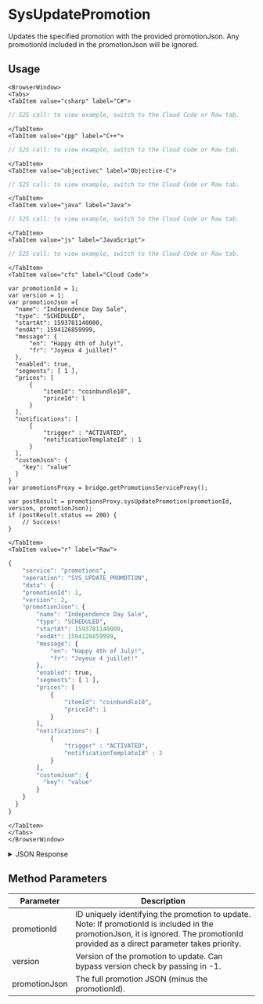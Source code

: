 # SysUpdatePromotion

Updates the specified promotion with the provided promotionJson. Any promotionId included in the promotionJson will be ignored.

<PartialServop service_name="promotions" operation_name="SYS_UPDATE_PROMOTION" />

## Usage

```mdx-code-block
<BrowserWindow>
<Tabs>
<TabItem value="csharp" label="C#">
```

```csharp
// S2S call: to view example, switch to the Cloud Code or Raw tab.
```

```mdx-code-block
</TabItem>
<TabItem value="cpp" label="C++">
```

```cpp
// S2S call: to view example, switch to the Cloud Code or Raw tab.
```

```mdx-code-block
</TabItem>
<TabItem value="objectivec" label="Objective-C">
```

```objectivec
// S2S call: to view example, switch to the Cloud Code or Raw tab.
```

```mdx-code-block
</TabItem>
<TabItem value="java" label="Java">
```

```java
// S2S call: to view example, switch to the Cloud Code or Raw tab.
```

```mdx-code-block
</TabItem>
<TabItem value="js" label="JavaScript">
```

```javascript
// S2S call: to view example, switch to the Cloud Code or Raw tab.
```

```mdx-code-block
</TabItem>
<TabItem value="cfs" label="Cloud Code">
```

```cfscript
var promotionId = 1;
var version = 1;
var promotionJson ={
  "name": "Independence Day Sale",
  "type": "SCHEDULED",
  "startAt": 1593781140000,
  "endAt": 1594126859999,
  "message": {
      "en": "Happy 4th of July!",
      "fr": "Joyeux 4 juillet!"
  },
  "enabled": true,
  "segments": [ 1 ],
  "prices": [
      {
          "itemId": "coinbundle10",
          "priceId": 1
      }
  ],
  "notifications": [
      {
          "trigger" : "ACTIVATED",
          "notificationTemplateId" : 1
      }
  ],
  "customJson": {
    "key": "value"
  }
}
var promotionsProxy = bridge.getPromotionsServiceProxy();

var postResult = promotionsProxy.sysUpdatePromotion(promotionId, version, promotionJson);
if (postResult.status == 200) {
    // Success!
}
```

```mdx-code-block
</TabItem>
<TabItem value="r" label="Raw">
```

```r
{
	"service": "promotions",
	"operation": "SYS_UPDATE_PROMOTION",
	"data": {
    "promotionId": 1,
    "version": 2,
    "promotionJson": {
        "name": "Independence Day Sale",
        "type": "SCHEDULED",
        "startAt": 1593781140000,
        "endAt": 1594126859999,
        "message": {
            "en": "Happy 4th of July!",
            "fr": "Joyeux 4 juillet!"
        },
        "enabled": true,
        "segments": [ 1 ],
        "prices": [
            {
                "itemId": "coinbundle10",
                "priceId": 1
            }
        ],
        "notifications": [
            {
                "trigger" : "ACTIVATED",
                "notificationTemplateId" : 2
            }
        ],
        "customJson": {
          "key": "value"
        }
    }
  }
}
```

```mdx-code-block
</TabItem>
</Tabs>
</BrowserWindow>
```

<details>
<summary>JSON Response</summary>

```json
{
  "data": {
    "promotion": {
      "promotionId": 1,
      "type": "SCHEDULED",
      "name": "Independence Day Sale",
      "message": {
        "en": "Happy 4th of July!",
        "fr": "Joyeux 4 juillet!"
      },
      "enabled": true,
      "segments": [
        1
      ],
      "prices": [
        {
          "itemId": "coinbundle10",
          "priceId": 1
        }
      ],
      "notifications": [
        {
          "trigger": "ACTIVATED",
          "notificationTemplateId": 1
        }
      ],
      "customJson": {
        "key": "value"
      },
      "startAt": 1593781140000,
      "endAt": 1594126859999,
      "createdAt": 1592543345470,
      "updatedAt": 1592589083592,
      "version": 2
    }
  },
  "status": 200
}
```
</details>

## Method Parameters
Parameter | Description
--------- | -----------
promotionId | ID uniquely identifying the promotion to update. Note: If promotionId is included in the promotionJson, it is ignored. The promotionId provided as a direct parameter takes priority.
version | Version of the promotion to update. Can bypass version check by passing in -1.
promotionJson | The full promotion JSON (minus the promotionId).


